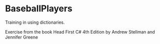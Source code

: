 # BaseballPlayers
Training in using dictionaries.

Exercise from the book Head First C# 4th Edition by Andrew Stellman and Jennifer Greene
